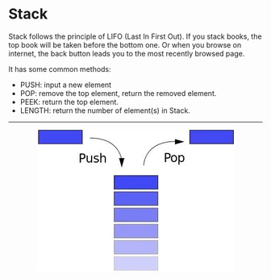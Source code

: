 # Stack

Stack follows the principle of LIFO (Last In First Out).
If you stack books, the top book will be taken before the bottom one. Or when you browse on internet, the back button leads you to the most recently browsed page.

It has some common methods:

- PUSH: input a new element
- POP: remove the top element, return the removed element.
- PEEK: return the top element.
- LENGTH: return the number of element(s) in Stack.

---
<div align="center">
    <img src="./Stack.png" alt="Stack Example">
</div>